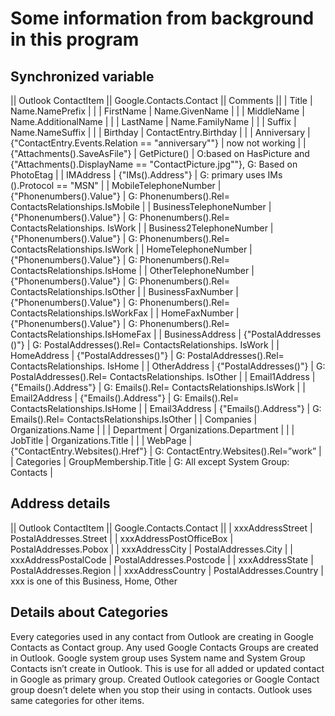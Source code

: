 # Some information from background in this program
## Synchronized variable
|| Outlook ContactItem || Google.Contacts.Contact || Comments ||
| Title | Name.NamePrefix | |
| FirstName | Name.GivenName | |
| MiddleName | Name.AdditionalName | |
| LastName | Name.FamilyName | |
| Suffix | Name.NameSuffix | |
| Birthday | ContactEntry.Birthday | |
| Anniversary | {"ContactEntry.Events[]().Relation == "anniversary""} | now not working |
| {"Attachments[]()().SaveAsFile"} | GetPicture() | O:based on HasPicture and {"Attachments[]()().DisplayName == "ContactPicture.jpg""}, G: Based on PhotoEtag |
| IMAddress | {"IMs[]()().Address"} | G: primary uses IMs []()().Protocol == "MSN" |
| MobileTelephoneNumber | {"Phonenumbers[]()().Value"} | G: Phonenumbers[]()().Rel= ContactsRelationships.IsMobile |
| BusinessTelephoneNumber | {"Phonenumbers[]()().Value"} | G: Phonenumbers[]()().Rel= ContactsRelationships. IsWork |
| Business2TelephoneNumber | {"Phonenumbers[]()().Value"} | G: Phonenumbers[]()().Rel= ContactsRelationships.IsWork |
| HomeTelephoneNumber | {"Phonenumbers[]()().Value"} | G: Phonenumbers[]()().Rel= ContactsRelationships.IsHome |
| OtherTelephoneNumber | {"Phonenumbers[]()().Value"} | G: Phonenumbers[]()().Rel= ContactsRelationships.IsOther |
| BusinessFaxNumber | {"Phonenumbers[]()().Value"} | G: Phonenumbers[]()().Rel= ContactsRelationships.IsWorkFax |
| HomeFaxNumber | {"Phonenumbers[]()().Value"} | G: Phonenumbers[]()().Rel= ContactsRelationships.IsHomeFax |
| BusinessAddress | {"PostalAddresses []()()"} | G: PostalAddresses[]()().Rel= ContactsRelationships. IsWork |
| HomeAddress | {"PostalAddresses[]()()"} | G: PostalAddresses[]()().Rel= ContactsRelationships. IsHome |
| OtherAddress | {"PostalAddresses[]()()"} | G: PostalAddresses[]()().Rel= ContactsRelationships. IsOther |
| Email1Address | {"Emails[]()().Address"} | G: Emails[]()().Rel= ContactsRelationships.IsWork |
| Email2Address | {"Emails[]()().Address"} | G: Emails[]()().Rel= ContactsRelationships.IsHome |
| Email3Address | {"Emails[]()().Address"} | G: Emails[]()().Rel= ContactsRelationships.IsOther |
| Companies | Organizations[]().Name | |
| Department | Organizations[]().Department | |
| JobTitle | Organizations[]().Title | |
| WebPage | {"ContactEntry.Websites[]()().Href"} | G: ContactEntry.Websites[]()().Rel=”work” |
| Categories | GroupMembership[]().Title | G: All except System Group: Contacts |


## Address details
|| Outlook ContactItem || Google.Contacts.Contact ||
| xxxAddressStreet | PostalAddresses[]().Street |
| xxxAddressPostOfficeBox | PostalAddresses[]().Pobox |
| xxxAddressCity | PostalAddresses[]().City |
| xxxAddressPostalCode | PostalAddresses[]().Postcode |
| xxxAddressState | PostalAddresses[]().Region |
| xxxAddressCountry | PostalAddresses[]().Country |
xxx is one of this Business, Home, Other

## Details about Categories
Every categories used in any contact from Outlook are creating in Google Contacts as Contact group. Any used Google Contacts Groups are created in Outlook. Google system group uses System name and System Group Contacts isn’t create in Outlook. This is use for all added or updated contact in Google as primary group.
Created Outlook categories or Google Contact group doesn’t delete when you stop their using in contacts. Outlook uses same categories for other items.